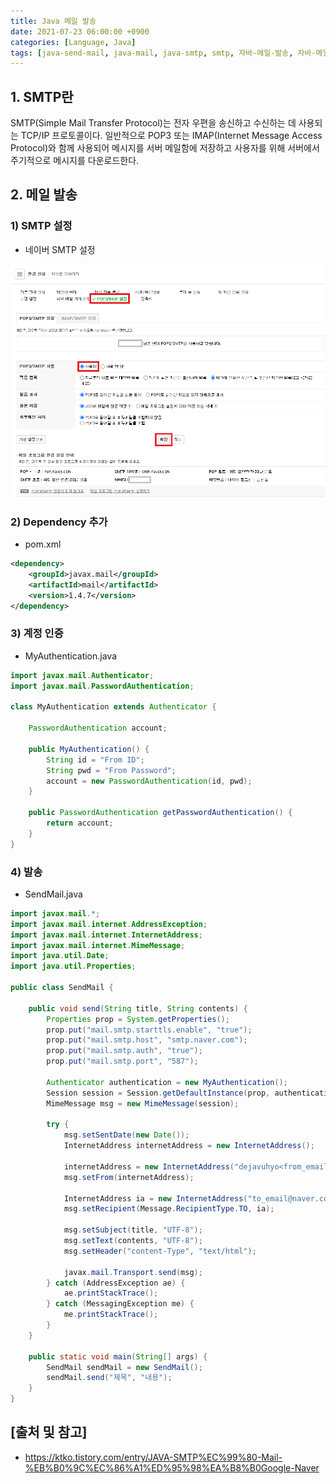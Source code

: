 ```yaml
---
title: Java 메일 발송
date: 2021-07-23 06:00:00 +0900
categories: [Language, Java]
tags: [java-send-mail, java-mail, java-smtp, smtp, 자바-메일-발송, 자바-메일, 자바-smtp]
---
```


## 1. SMTP란
SMTP(Simple Mail Transfer Protocol)는 전자 우편을 송신하고 수신하는 데 사용되는 TCP/IP 프로토콜이다. 일반적으로 POP3 또는 IMAP(Internet Message Access Protocol)와 함께 사용되어 메시지를 서버 메일함에 저장하고 사용자를 위해 서버에서 주기적으로 메시지를 다운로드한다.

## 2. 메일 발송

### 1) SMTP 설정

* 네이버 SMTP 설정

![smtp](/assets/img/2021-07-23-java-send-mail/smtp.png)

### 2) Dependency 추가

* pom.xml

```xml
<dependency>
    <groupId>javax.mail</groupId>
    <artifactId>mail</artifactId>
    <version>1.4.7</version>
</dependency>
```

### 3) 계정 인증

* MyAuthentication.java

```java
import javax.mail.Authenticator;
import javax.mail.PasswordAuthentication;

class MyAuthentication extends Authenticator {

    PasswordAuthentication account;

    public MyAuthentication() {
        String id = "From ID";
        String pwd = "From Password";
        account = new PasswordAuthentication(id, pwd);
    }

    public PasswordAuthentication getPasswordAuthentication() {
        return account;
    }
}
```

### 4) 발송

* SendMail.java

```java
import javax.mail.*;
import javax.mail.internet.AddressException;
import javax.mail.internet.InternetAddress;
import javax.mail.internet.MimeMessage;
import java.util.Date;
import java.util.Properties;

public class SendMail {

    public void send(String title, String contents) {
        Properties prop = System.getProperties();
        prop.put("mail.smtp.starttls.enable", "true");
        prop.put("mail.smtp.host", "smtp.naver.com");
        prop.put("mail.smtp.auth", "true");
        prop.put("mail.smtp.port", "587");

        Authenticator authentication = new MyAuthentication();
        Session session = Session.getDefaultInstance(prop, authentication);
        MimeMessage msg = new MimeMessage(session);

        try {
            msg.setSentDate(new Date());
            InternetAddress internetAddress = new InternetAddress();

            internetAddress = new InternetAddress("dejavuhyo<from_email@naver.com>"); // 보내는사람
            msg.setFrom(internetAddress);

            InternetAddress ia = new InternetAddress("to_email@naver.com"); // 받는사람
            msg.setRecipient(Message.RecipientType.TO, ia);

            msg.setSubject(title, "UTF-8");
            msg.setText(contents, "UTF-8");
            msg.setHeader("content-Type", "text/html");

            javax.mail.Transport.send(msg);
        } catch (AddressException ae) {
            ae.printStackTrace();
        } catch (MessagingException me) {
            me.printStackTrace();
        }
    }

    public static void main(String[] args) {
        SendMail sendMail = new SendMail();
        sendMail.send("제목", "내용");
    }
}
```

## [출처 및 참고]
* <https://ktko.tistory.com/entry/JAVA-SMTP%EC%99%80-Mail-%EB%B0%9C%EC%86%A1%ED%95%98%EA%B8%B0Google-Naver>
